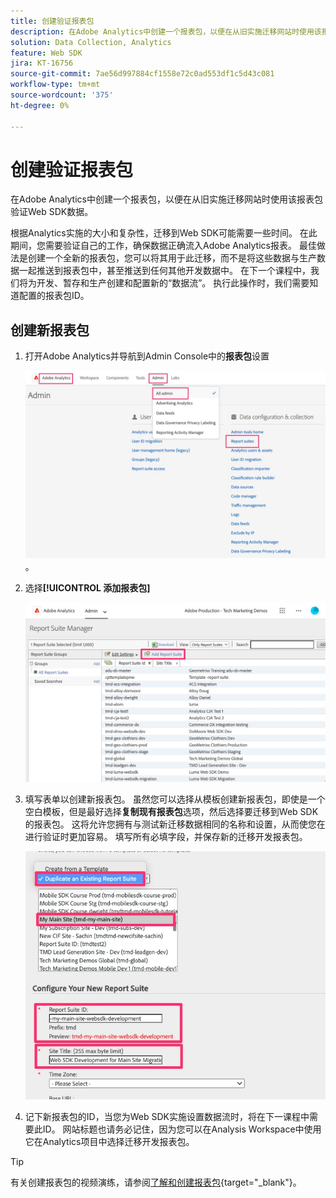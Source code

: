 ```yaml
---
title: 创建验证报表包
description: 在Adobe Analytics中创建一个报表包，以便在从旧实施迁移网站时使用该报表包验证Web SDK数据。
solution: Data Collection, Analytics
feature: Web SDK
jira: KT-16756
source-git-commit: 7ae56d997884cf1558e72c0ad553df1c5d43c081
workflow-type: tm+mt
source-wordcount: '375'
ht-degree: 0%

---
```


# 创建验证报表包

在Adobe Analytics中创建一个报表包，以便在从旧实施迁移网站时使用该报表包验证Web SDK数据。

根据Analytics实施的大小和复杂性，迁移到Web SDK可能需要一些时间。 在此期间，您需要验证自己的工作，确保数据正确流入Adobe Analytics报表。 最佳做法是创建一个全新的报表包，您可以将其用于此迁移，而不是将这些数据与生产数据一起推送到报表包中，甚至推送到任何其他开发数据中。 在下一个课程中，我们将为开发、暂存和生产创建和配置新的“数据流”。 执行此操作时，我们需要知道配置的报表包ID。

## 创建新报表包

1. 打开Adobe Analytics并导航到Admin Console中的&#x200B;**报表包**&#x200B;设置

   ![Admin Console](assets/aa-admin-console.jpg)。

1. 选择&#x200B;**[!UICONTROL 添加报表包]**

   ![添加报表包](assets/add-report-suite.jpg)

1. 填写表单以创建新报表包。 虽然您可以选择从模板创建新报表包，即使是一个空白模板，但是最好选择&#x200B;**复制现有报表包**&#x200B;选项，然后选择要迁移到Web SDK的报表包。 这将允许您拥有与测试新迁移数据相同的名称和设置，从而使您在进行验证时更加容易。 填写所有必填字段，并保存新的迁移开发报表包。

   ![新的迁移开发报表包](assets/new-websdk-validation-report-suite.jpg)

1. 记下新报表包的ID，当您为Web SDK实施设置数据流时，将在下一课程中需要此ID。 网站标题也请务必记住，因为您可以在Analysis Workspace中使用它在Analytics项目中选择迁移开发报表包。

>[!TIP]
>
>有关创建报表包的视频演练，请参阅[了解和创建报表包](https://experienceleague.adobe.com/en/docs/analytics-learn/tutorials/intro-to-analytics/analytics-basics/understanding-and-creating-report-suites){target="_blank"}。

